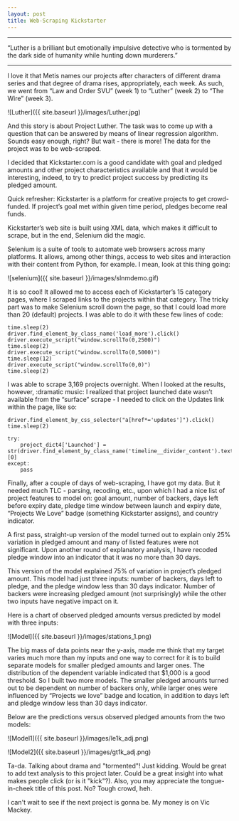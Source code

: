 ```yaml
---
layout: post
title: Web-Scraping Kickstarter
---
```


---

“Luther is a brilliant but emotionally impulsive detective who is tormented by the dark side of humanity while hunting down murderers.”

---

I love it that Metis names our projects after characters of different drama series and that degree of drama rises, appropriately, each week. As such, we went from “Law and Order SVU” (week 1) to “Luther” (week 2)  to “The Wire” (week 3). 

![Luther]({{ site.baseurl }}/images/Luther.jpg)

And this story is about Project Luther.  The task was to come up with a question that can be answered by means of linear regression algorithm. Sounds easy enough, right? But wait - there is more! The data for the project was to be web-scraped.

I decided that Kickstarter.com is a good candidate with goal and pledged amounts and other project characteristics available and that it would be interesting, indeed,  to try to predict project success by predicting its pledged amount.

Quick refresher: Kickstarter is a platform for creative projects to get crowd-funded. If project’s goal met within given time period, pledges become real funds.

Kickstarter’s web site is built using XML data, which makes it difficult to scrape, but in the end, Selenium did the magic.

Selenium is a suite of tools to automate web browsers across many platforms. It allows, among other things, access to web sites and interaction with their content from Python, for example. I mean, look at this thing going:

![selenium]({{ site.baseurl }}/images/slnmdemo.gif)

It is so cool! It allowed me to access each of Kickstarter’s 15 category pages, where I scraped links to the projects within that category. The tricky part was to make Selenium scroll down the page, so that I could load more than 20 (default) projects.  I was able to do it with these few lines of code:

    
    time.sleep(2)
    driver.find_element_by_class_name('load_more').click()
    driver.execute_script("window.scrollTo(0,2500)")
    time.sleep(2)
    driver.execute_script("window.scrollTo(0,5000)")
    time.sleep(12)
    driver.execute_script("window.scrollTo(0,0)")
    time.sleep(2)

I was able to scrape 3,169 projects overnight. When I looked at the results, however, :dramatic music: I realized that project launched date wasn’t available from the “surface” scrape - I needed to click on the Updates link within the page, like so:

    driver.find_element_by_css_selector("a[href*='updates']").click()
    time.sleep(2)

    try:
        project_dict4['Launched'] = str(driver.find_element_by_class_name('timeline__divider_content').text).split("\n")[0]
    except:
        pass

Finally, after a couple of days of web-scraping, I have got my data. But it needed much TLC - parsing, recoding, etc., upon which I had a nice list of project features to model on: goal amount, number of backers, days left before expiry date, pledge time window between launch and expiry date, “Projects We Love” badge (something Kickstarter assigns), and country indicator.

A first pass, straight-up version of the model turned out to explain only 25% variation in pledged amount and many of listed features were not significant. Upon another round of explanatory analysis, I have recoded pledge window into an indicator that it was no more than 30 days.  

This version of the model explained 75% of variation in project’s pledged amount. This model had just three inputs: number of backers, days left to pledge, and the pledge window less than 30 days indicator. Number of backers were increasing pledged amount (not surprisingly) while the other two inputs have negative impact on it.

Here is a chart of observed pledged amounts versus predicted by model with three inputs:

![Model]({{ site.baseurl }}/images/stations_1.png)

The big mass of data points near the y-axis, made me think that my target varies much more than my inputs and one way to correct for it is to build separate models for smaller pledged amounts and larger ones. The distribution of the dependent variable indicated that $1,000 is a good threshold. So I built two more models. The smaller pledged amounts turned out to be dependent on number of backers only, while larger ones were influenced by “Projects we love” badge and location, in addition to days left and pledge window less than 30 days indicator.

Below are the predictions versus observed pledged amounts from the two models:

![Model1]({{ site.baseurl }}/images/le1k_adj.png)

![Model2]({{ site.baseurl }}/images/gt1k_adj.png)


Ta-da. Talking about drama and "tormented"! Just kidding. Would be great to add text analysis to this project later. Could be a great insight into what makes people click (or is it "kick"?).
Also, you may appreciate the tongue-in-cheek title of this post. No? Tough crowd, heh.

I can't wait to see if the next project is gonna be. My money is on Vic Mackey.
